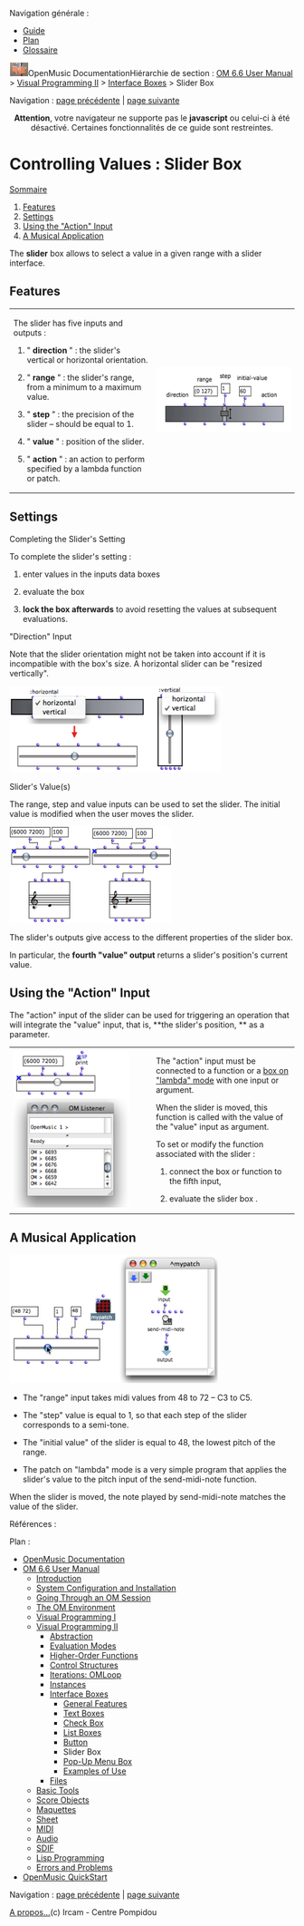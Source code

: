 <div id="tplf" class="tplPage">

<div id="tplh">

<span class="hidden">Navigation générale : </span>

  - [<span>Guide</span>](OM-Documentation.md)
  - [<span>Plan</span>](OM-Documentation_1.md)
  - [<span>Glossaire</span>](OM-Documentation_2.md)

</div>

<div id="tplt">

![empty.gif](../tplRes/page/empty.gif)![logoom1.png](../res/logoom1.png)<span class="tplTi">OpenMusic
Documentation</span><span class="sw_outStack_navRoot"><span class="hidden">Hiérarchie
de section : </span>[<span>OM 6.6 User
Manual</span>](OM-User-Manual.md)<span class="stkSep"> \>
</span>[<span>Visual Programming
II</span>](AdvancedVisualProgramming.md)<span class="stkSep"> \>
</span>[<span>Interface
Boxes</span>](InterfaceBoxes.md)<span class="stkSep"> \>
</span><span class="stkSel_yes"><span>Slider Box</span></span></span>

</div>

<div class="tplNav">

<span class="hidden">Navigation : </span>[<span>page
précédente</span>](Button.md "page précédente(Button)")<span class="hidden">
| </span>[<span>page
suivante</span>](MenuBoxes.md "page suivante(Pop-Up Menu Box)")

</div>

<div id="tplc" class="tplc_out_yes">

<div style="text-align: center;">

**Attention**, votre navigateur ne supporte pas le **javascript** ou
celui-ci à été désactivé. Certaines fonctionnalités de ce guide sont
restreintes.

</div>

<div class="headCo">

# <span>Controlling Values : Slider Box</span>

<div class="headCo_co">

<div class="secOutFra">

<div class="secOutTi">

[<span>Sommaire </span>](#)

</div>

<div class="secOutUi">

1.  [Features](#cdN1e)
2.  [Settings](#cdNa2)
3.  [Using the "Action" Input](#cdN128)
4.  [A Musical Application](#cdN19a)

</div>

</div>

<div>

<div class="infobloc">

<div class="txt">

The **slider** box allows to select a value in a given range with a
slider interface.

</div>

</div>

<div class="part">

## <span>Features</span>

<div class="part_co">

<div class="infobloc">

<div class="txtRes">

<table>
<colgroup>
<col style="width: 50%" />
<col style="width: 50%" />
</colgroup>
<tbody>
<tr class="odd">
<td><div class="dk_txtRes_txt txt">
<p>The slider has five inputs and outputs :</p>
<ol>
<li><p>" <strong>direction</strong> " : the slider's vertical or horizontal orientation.</p></li>
<li><p>" <strong>range</strong> " : the slider's range, from a minimum to a maximum value.</p></li>
<li><p>" <strong>step</strong> " : the precision of the slider – should be equal to 1.</p></li>
<li><p>" <strong>value</strong> " : position of the slider.</p></li>
<li><p>" <strong>action</strong> " : an action to perform specified by a lambda function or patch.</p></li>
</ol>
</div></td>
<td><div class="caption">
<div class="caption_co">
<img src="../res/set-slider.png" width="267" height="114" alt="set-slider.png" />
</div>
</div></td>
</tr>
</tbody>
</table>

</div>

</div>

</div>

</div>

<div class="part">

## <span>Settings</span>

<div class="part_co">

<div class="infobloc">

<div class="infobloc_ti">

<span>Completing the Slider's Setting</span>

</div>

<div class="txt">

To complete the slider's setting :

1.  enter values in the inputs data boxes

2.  evaluate the box

3.  **lock the box afterwards** to avoid resetting the values at
    subsequent evaluations.

</div>

</div>

<div class="bloc note">

<div class="bloc_ti note_ti">

<span>"Direction" Input</span>

</div>

<div class="txt">

Note that the slider orientation might not be taken into account if it
is incompatible with the box's size. A horizontal slider can be "resized
vertically".

</div>

<div class="caption">

<div class="caption_co">

![slider-direction.png](../res/slider-direction.png)

</div>

</div>

</div>

<div class="infobloc">

<div class="infobloc_ti">

<span>Slider's Value(s)</span>

</div>

<div class="txt">

The range, step and value inputs can be used to set the slider. The
initial value is modified when the user moves the slider.

</div>

<div class="caption">

<div class="caption_co">

![slider-value.png](../res/slider-value.png)

</div>

</div>

<div class="txt">

The slider's outputs give access to the different properties of the
slider box.

In particular, the **fourth "value" output** returns a slider's
position's current value.

</div>

</div>

</div>

</div>

<div class="part">

## <span>Using the "Action" Input</span>

<div class="part_co">

<div class="infobloc">

<div class="txt">

The "action" input of the slider can be used for triggering an operation
that will integrate the "value" input, that is, **the slider's
position, ** as a parameter.

</div>

<div class="txtRes">

<table>
<colgroup>
<col style="width: 50%" />
<col style="width: 50%" />
</colgroup>
<tbody>
<tr class="odd">
<td><div class="caption">
<div class="caption_co">
<img src="../res/slider-print.png" width="204" height="277" alt="slider-print.png" />
</div>
</div></td>
<td><div class="dk_txtRes_txt txt">
<p>The "action" input must be connected to a function or a <a href="LambdaMode.md"><span>box on "lambda" mode</span></a> with one input or argument.</p>
<p>When the slider is moved, this function is called with the value of the "value" input as argument.</p>
<p>To set or modify the function associated with the slider :</p>
<ol>
<li><p>connect the box or function to the fifth input,</p></li>
<li><p>evaluate the slider box .</p></li>
</ol>
</div></td>
</tr>
</tbody>
</table>

</div>

</div>

</div>

</div>

<div class="part">

## <span>A Musical Application</span>

<div class="part_co">

<div class="infobloc">

<div class="caption">

<div class="caption_co">

![slider1.png](../res/slider1.png)

</div>

</div>

<div class="txt">

  - The "range" input takes midi values from 48 to 72 – C3 to C5.

  - The "step" value is equal to 1, so that each step of the slider
    corresponds to a semi-tone.

  - The "initial value" of the slider is equal to 48, the lowest pitch
    of the range.

  - The patch on "lambda" mode is a very simple program that applies the
    slider's value to the pitch input of the send-midi-note function.

When the slider is moved, the note played by send-midi-note matches the
value of the slider.

</div>

</div>

</div>

</div>

</div>

</div>

</div>

<span class="hidden">Références : </span>

</div>

<div id="tplo" class="tplo_out_yes">

<div class="tplOTp">

<div class="tplOBm">

<div id="mnuFrm">

<span class="hidden">Plan :</span>

<div id="mnuFrmUp" onmouseout="menuScrollTiTask.fSpeed=0;" onmouseover="if(menuScrollTiTask.fSpeed&gt;=0) {menuScrollTiTask.fSpeed=-2; scTiLib.addTaskNow(menuScrollTiTask);}" onclick="menuScrollTiTask.fSpeed-=2;" style="display: none;">

<span id="mnuFrmUpLeft">[](#)</span><span id="mnuFrmUpCenter"></span><span id="mnuFrmUpRight"></span>

</div>

<div id="mnuScroll">

  - [<span>OpenMusic Documentation</span>](OM-Documentation.md)
  - [<span>OM 6.6 User Manual</span>](OM-User-Manual.md)
      - [<span>Introduction</span>](00-Sommaire.md)
      - [<span>System Configuration and
        Installation</span>](Installation.md)
      - [<span>Going Through an OM Session</span>](Goingthrough.md)
      - [<span>The OM Environment</span>](Environment.md)
      - [<span>Visual Programming I</span>](BasicVisualProgramming.md)
      - [<span>Visual Programming
        II</span>](AdvancedVisualProgramming.md)
          - [<span>Abstraction</span>](Abstraction.md)
          - [<span>Evaluation Modes</span>](EvalModes.md)
          - [<span>Higher-Order Functions</span>](HighOrder.md)
          - [<span>Control Structures</span>](Control.md)
          - [<span>Iterations: OMLoop</span>](OMLoop.md)
          - [<span>Instances</span>](Instances.md)
          - [<span>Interface Boxes</span>](InterfaceBoxes.md)
              - [<span>General Features</span>](GeneralFeatures.md)
              - [<span>Text Boxes</span>](TextBoxes.md)
              - [<span>Check Box</span>](CheckBox.md)
              - [<span>List Boxes</span>](ListBoxes.md)
              - [<span>Button</span>](Button.md)
              - <span id="i4" class="outLeftSel_yes"><span>Slider
                Box</span></span>
              - [<span>Pop-Up Menu Box</span>](MenuBoxes.md)
              - [<span>Examples of Use</span>](InterfaceExample.md)
          - [<span>Files</span>](Files.md)
      - [<span>Basic Tools</span>](BasicObjects.md)
      - [<span>Score Objects</span>](ScoreObjects.md)
      - [<span>Maquettes</span>](Maquettes.md)
      - [<span>Sheet</span>](Sheet.md)
      - [<span>MIDI</span>](MIDI.md)
      - [<span>Audio</span>](Audio.md)
      - [<span>SDIF</span>](SDIF.md)
      - [<span>Lisp Programming</span>](Lisp.md)
      - [<span>Errors and Problems</span>](errors.md)
  - [<span>OpenMusic QuickStart</span>](QuickStart-Chapters.md)

</div>

<div id="mnuFrmDown" onmouseout="menuScrollTiTask.fSpeed=0;" onmouseover="if(menuScrollTiTask.fSpeed&lt;=0) {menuScrollTiTask.fSpeed=2; scTiLib.addTaskNow(menuScrollTiTask);}" onclick="menuScrollTiTask.fSpeed+=2;" style="display: none;">

<span id="mnuFrmDownLeft">[](#)</span><span id="mnuFrmDownCenter"></span><span id="mnuFrmDownRight"></span>

</div>

</div>

</div>

</div>

</div>

<div class="tplNav">

<span class="hidden">Navigation : </span>[<span>page
précédente</span>](Button.md "page précédente(Button)")<span class="hidden">
| </span>[<span>page
suivante</span>](MenuBoxes.md "page suivante(Pop-Up Menu Box)")

</div>

<div id="tplb">

[<span>A propos...</span>](OM-Documentation_3.md)(c) Ircam - Centre
Pompidou

</div>

</div>
